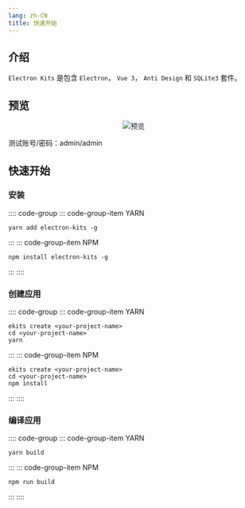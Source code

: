 ```yaml
---
lang: zh-CN
title: 快速开始
---
```


## 介绍

`Electron Kits` 是包含 `Electron`， `Vue 3`， `Anti Design` 和 `SQLite3` 套件。

## 预览

<p align="center">
  <img src="https://ekits.sunquakes.com/images/electron-kits.gif" alt="预览">
</p>
<p>测试账号/密码：admin/admin</p>

## 快速开始

### 安装

:::: code-group
::: code-group-item YARN

```bash:no-line-numbers
yarn add electron-kits -g
```

:::
::: code-group-item NPM

```bash:no-line-numbers
npm install electron-kits -g
```

:::
::::

### 创建应用

:::: code-group
::: code-group-item YARN

```bash:no-line-numbers
ekits create <your-project-name>
cd <your-project-name>
yarn
```

:::
::: code-group-item NPM

```bash:no-line-numbers
ekits create <your-project-name>
cd <your-project-name>
npm install
```

:::
::::

### 编译应用

:::: code-group
::: code-group-item YARN

```bash:no-line-numbers
yarn build
```

:::
::: code-group-item NPM

```bash:no-line-numbers
npm run build
```

:::
::::
